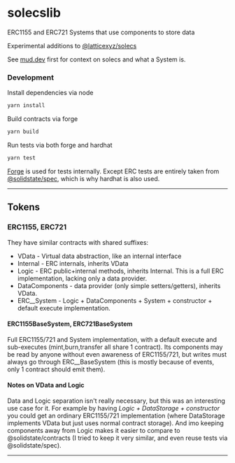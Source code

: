 # solecslib
ERC1155 and ERC721 Systems that use components to store data

Experimental additions to [@latticexyz/solecs](https://github.com/latticexyz/mud/tree/main/packages/solecs)

See [mud.dev](https://mud.dev/) first for context on solecs and what a System is.

### Development

Install dependencies via node

```bash
yarn install
```

Build contracts via forge

```bash
yarn build
```

Run tests via both forge and hardhat

```bash
yarn test
```

[Forge](https://book.getfoundry.sh/forge/writing-tests) is used for tests internally. Except ERC tests are entirely taken from [@solidstate/spec](https://github.com/solidstate-network/solidstate-solidity/tree/master/spec), which is why hardhat is also used.

----------

## Tokens

### ERC1155, ERC721

They have similar contracts with shared suffixes:
- VData - Virtual data abstraction, like an internal interface
- Internal - ERC internals, inherits VData
- Logic - ERC public+internal methods, inherits Internal. This is a full ERC implementation, lacking only a data provider.
- DataComponents - data provider (only simple setters/getters), inherits VData.
- ERC__System - Logic + DataComponents + System + constructor + default execute implementation.

#### ERC1155BaseSystem, ERC721BaseSystem
Full ERC1155/721 and System implementation, with a default execute and sub-executes (mint,burn,transfer all share 1 contract). Its components may be read by anyone without even awareness of ERC1155/721, but writes must always go through ERC__BaseSystem (this is mostly because of events, only 1 contract should emit them).

#### Notes on VData and Logic
Data and Logic separation isn't really necessary, but this was an interesting use case for it. For example by having *Logic + DataStorage + constructor* you could get an ordinary ERC1155/721 implementation (where DataStorage implements VData but just uses normal contract storage). And imo keeping components away from Logic makes it easier to compare to @solidstate/contracts (I tried to keep it very similar, and even reuse tests via @solidstate/spec).

----------